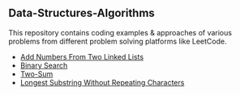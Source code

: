 <!DOCTYPE html>
<html>
<head>
<meta name="viewport" content="width=device-width, initial-scale=1">
<meta name="viewport" content="width=device-width, initial-scale=1, maximum-scale=1, user-scalable=no">
<link href="https://cdn.jsdelivr.net/npm/bootstrap@5.0.2/dist/css/bootstrap.min.css" rel="stylesheet" integrity="sha384-EVSTQN3/azprG1Anm3QDgpJLIm9Nao0Yz1ztcQTwFspd3yD65VohhpuuCOmLASjC" crossorigin="anonymous">
</head>
<body>
<h2>Data-Structures-Algorithms</h2>
<p>This repository contains coding examples & approaches of various problems from different problem solving platforms like LeetCode.</p>
<div class="container-fluid">
  <ul>
    <li><a class="link-info" href="https://leetcode.com/problems/add-two-numbers/">Add Numbers From Two Linked Lists</a></li>
    <li><a class="link-info" href="https://leetcode.com/problems/binary-search/">Binary Search</a></li>
    <li><a class="link-info" href="https://leetcode.com/problems/two-sum/">Two-Sum</a></li>
    <li><a class="link-info" href="https://leetcode.com/problems/longest-substring-without-repeating-characters/">Longest Substring Without Repeating Characters</a></li>
  </ul>
</div>

</body>
</html>
